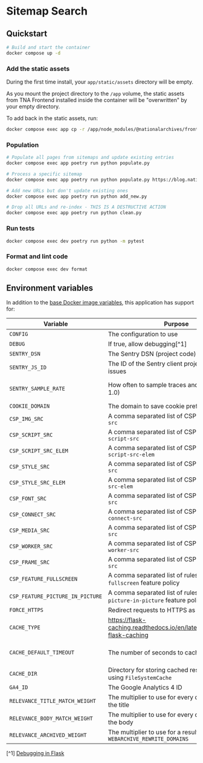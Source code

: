 # Sitemap Search

## Quickstart

```sh
# Build and start the container
docker compose up -d
```

### Add the static assets

During the first time install, your `app/static/assets` directory will be empty.

As you mount the project directory to the `/app` volume, the static assets from TNA Frontend installed inside the container will be "overwritten" by your empty directory.

To add back in the static assets, run:

```sh
docker compose exec app cp -r /app/node_modules/@nationalarchives/frontend/nationalarchives/assets /app/app/static
```

### Population

```sh
# Populate all pages from sitemaps and update existing entries
docker compose exec app poetry run python populate.py

# Process a specific sitemap
docker compose exec app poetry run python populate.py https://blog.nationalarchives.gov.uk/sitemap.xml

# Add new URLs but don't update existing ones
docker compose exec app poetry run python add_new.py

# Drop all URLs and re-index - THIS IS A DESTRUCTIVE ACTION
docker compose exec app poetry run python clean.py
```

### Run tests

```sh
docker compose exec dev poetry run python -m pytest
```

### Format and lint code

```sh
docker compose exec dev format
```

## Environment variables

In addition to the [base Docker image variables](https://github.com/nationalarchives/docker/blob/main/docker/tna-python/README.md#environment-variables), this application has support for:

| Variable                         | Purpose                                                                       | Default                                                   |
| -------------------------------- | ----------------------------------------------------------------------------- | --------------------------------------------------------- |
| `CONFIG`                         | The configuration to use                                                      | `config.Production`                                       |
| `DEBUG`                          | If true, allow debugging[^1]                                                  | `False`                                                   |
| `SENTRY_DSN`                     | The Sentry DSN (project code)                                                 | _none_                                                    |
| `SENTRY_JS_ID`                   | The ID of the Sentry client project to catch issues                           | _none_                                                    |
| `SENTRY_SAMPLE_RATE`             | How often to sample traces and profiles (0-1.0)                               | production: `0.1`, staging: `1`, develop: `0`, test: `0`  |
| `COOKIE_DOMAIN`                  | The domain to save cookie preferences against                                 | _none_                                                    |
| `CSP_IMG_SRC`                    | A comma separated list of CSP rules for `img-src`                             | `'self'`                                                  |
| `CSP_SCRIPT_SRC`                 | A comma separated list of CSP rules for `script-src`                          | `'self'`                                                  |
| `CSP_SCRIPT_SRC_ELEM`            | A comma separated list of CSP rules for `script-src-elem`                     | `'self'`                                                  |
| `CSP_STYLE_SRC`                  | A comma separated list of CSP rules for `style-src`                           | `'self'`                                                  |
| `CSP_STYLE_SRC_ELEM`             | A comma separated list of CSP rules for `style-src-elem`                      | `'self'`                                                  |
| `CSP_FONT_SRC`                   | A comma separated list of CSP rules for `font-src`                            | `'self'`                                                  |
| `CSP_CONNECT_SRC`                | A comma separated list of CSP rules for `connect-src`                         | `'self'`                                                  |
| `CSP_MEDIA_SRC`                  | A comma separated list of CSP rules for `media-src`                           | `'self'`                                                  |
| `CSP_WORKER_SRC`                 | A comma separated list of CSP rules for `worker-src`                          | `'self'`                                                  |
| `CSP_FRAME_SRC`                  | A comma separated list of CSP rules for `frame-src`                           | `'self'`                                                  |
| `CSP_FEATURE_FULLSCREEN`         | A comma separated list of rules for the `fullscreen` feature policy           | `'self'`                                                  |
| `CSP_FEATURE_PICTURE_IN_PICTURE` | A comma separated list of rules for the `picture-in-picture` feature policy   | `'self'`                                                  |
| `FORCE_HTTPS`                    | Redirect requests to HTTPS as part of the CSP                                 | _none_                                                    |
| `CACHE_TYPE`                     | https://flask-caching.readthedocs.io/en/latest/#configuring-flask-caching     | _none_                                                    |
| `CACHE_DEFAULT_TIMEOUT`          | The number of seconds to cache pages for                                      | production: `300`, staging: `60`, develop: `0`, test: `0` |
| `CACHE_DIR`                      | Directory for storing cached responses when using `FileSystemCache`           | `/tmp`                                                    |
| `GA4_ID`                         | The Google Analytics 4 ID                                                     | _none_                                                    |
| `RELEVANCE_TITLE_MATCH_WEIGHT`   | The multiplier to use for every query match in the title                      | `5`                                                       |
| `RELEVANCE_BODY_MATCH_WEIGHT`    | The multiplier to use for every query match in the body                       | `1`                                                       |
| `RELEVANCE_ARCHIVED_WEIGHT`      | The multiplier to use for a result with a URL in `WEBARCHIVE_REWRITE_DOMAINS` | `0.5`                                                     |

[^1] [Debugging in Flask](https://flask.palletsprojects.com/en/2.3.x/debugging/)
